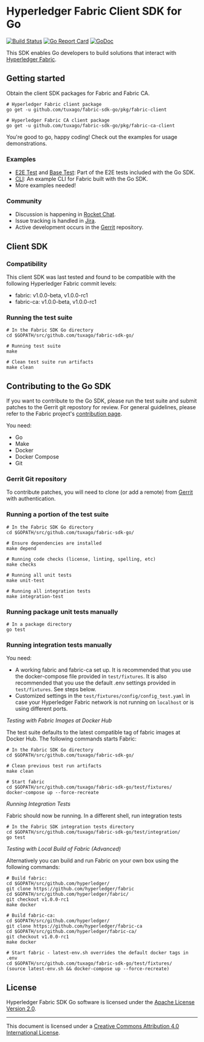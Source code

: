 # Hyperledger Fabric Client SDK for Go

[![Build Status](https://jenkins.hyperledger.org/buildStatus/icon?job=fabric-sdk-go-tests-merge-x86_64)](https://jenkins.hyperledger.org/job/fabric-sdk-go-tests-merge-x86_64)
[![Go Report Card](https://goreportcard.com/badge/github.com/tuxago/fabric-sdk-go)](https://goreportcard.com/report/github.com/tuxago/fabric-sdk-go)
[![GoDoc](https://godoc.org/github.com/tuxago/fabric-sdk-go?status.svg)](https://godoc.org/github.com/tuxago/fabric-sdk-go)

This SDK enables Go developers to build solutions that interact with [Hyperledger Fabric](http://hyperledger-fabric.readthedocs.io/en/latest/).

## Getting started

Obtain the client SDK packages for Fabric and Fabric CA.

```
# Hyperledger Fabric client package
go get -u github.com/tuxago/fabric-sdk-go/pkg/fabric-client

# Hyperledger Fabric CA client package
go get -u github.com/tuxago/fabric-sdk-go/pkg/fabric-ca-client
```

You're good to go, happy coding! Check out the examples for usage demonstrations.

### Examples

- [E2E Test](test/integration/end_to_end_test.go) and [Base Test](test/integration/base_test_setup.go): Part of the E2E tests included with the Go SDK.
- [CLI](https://github.com/securekey/fabric-examples/tree/master/fabric-cli/): An example CLI for Fabric built with the Go SDK.
- More examples needed!

### Community

- Discussion is happening in [Rocket Chat](https://chat.hyperledger.org/channel/fabric-sdk-go).
- Issue tracking is handled in [Jira](https://jira.hyperledger.org/secure/RapidBoard.jspa?projectKey=FAB&rapidView=7&view=planning).
- Active development occurs in the [Gerrit](https://gerrit.hyperledger.org/r/#/admin/projects/fabric-sdk-go)
repository.

## Client SDK

### Compatibility

This client SDK was last tested and found to be compatible with the following Hyperledger Fabric commit levels:
- fabric: v1.0.0-beta, v1.0.0-rc1
- fabric-ca: v1.0.0-beta, v1.0.0-rc1

### Running the test suite

```
# In the Fabric SDK Go directory
cd $GOPATH/src/github.com/tuxago/fabric-sdk-go/

# Running test suite
make

# Clean test suite run artifacts
make clean
```

## Contributing to the Go SDK

If you want to contribute to the Go SDK, please run the test suite and submit patches to the Gerrit git repostory for review. For general guidelines, please refer to the Fabric project's [contribution page](http://hyperledger-fabric.readthedocs.io/en/latest/CONTRIBUTING.html).

You need:
- Go
- Make
- Docker
- Docker Compose
- Git

### Gerrit Git repository

To contribute patches, you will need to clone (or add a remote) from [Gerrit](https://gerrit.hyperledger.org/r/#/admin/projects/fabric-sdk-go) with authentication.

### Running a portion of the test suite

```
# In the Fabric SDK Go directory
cd $GOPATH/src/github.com/tuxago/fabric-sdk-go/

# Ensure dependencies are installed
make depend

# Running code checks (license, linting, spelling, etc)
make checks

# Running all unit tests
make unit-test

# Running all integration tests
make integration-test
```

### Running package unit tests manually

```
# In a package directory
go test
```

### Running integration tests manually

You need:
- A working fabric and fabric-ca set up. It is recommended that you use the docker-compose file provided in `test/fixtures`. It is also recommended that you use the default .env settings provided in `test/fixtures`. See steps below.
- Customized settings in the `test/fixtures/config/config_test.yaml` in case your Hyperledger Fabric network is not running on `localhost` or is using different ports.

*Testing with Fabric Images at Docker Hub*

The test suite defaults to the latest compatible tag of fabric images at Docker Hub.
The following commands starts Fabric:

```
# In the Fabric SDK Go directory
cd $GOPATH/src/github.com/tuxago/fabric-sdk-go/

# Clean previous test run artifacts
make clean

# Start fabric
cd $GOPATH/src/github.com/tuxago/fabric-sdk-go/test/fixtures/
docker-compose up --force-recreate
```

*Running Integration Tests*

Fabric should now be running. In a different shell, run integration tests
```
# In the Fabric SDK integration tests directory
cd $GOPATH/src/github.com/tuxago/fabric-sdk-go/test/integration/
go test
```

*Testing with Local Build of Fabric (Advanced)*

Alternatively you can build and run Fabric on your own box using the following commands:
```
# Build fabric:
cd $GOPATH/src/github.com/hyperledger/
git clone https://github.com/hyperledger/fabric
cd $GOPATH/src/github.com/hyperledger/fabric/
git checkout v1.0.0-rc1
make docker

# Build fabric-ca:
cd $GOPATH/src/github.com/hyperledger/
git clone https://github.com/hyperledger/fabric-ca
cd $GOPATH/src/github.com/hyperledger/fabric-ca/
git checkout v1.0.0-rc1
make docker

# Start fabric - latest-env.sh overrides the default docker tags in .env
cd $GOPATH/src/github.com/tuxago/fabric-sdk-go/test/fixtures/
(source latest-env.sh && docker-compose up --force-recreate)
```

## License
Hyperledger Fabric SDK Go software is licensed under the [Apache License Version 2.0](LICENSE).

---
This document is licensed under a <a rel="license" href="http://creativecommons.org/licenses/by/4.0/">Creative Commons Attribution 4.0 International License</a>.